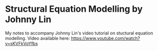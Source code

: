 # Structural Equation Modelling by Johnny Lin

My notes to accompany Johnny Lin's video tutorial on stuctural equation modelling. Video available here: https://www.youtube.com/watch?v=sKVFkVoYfbs
